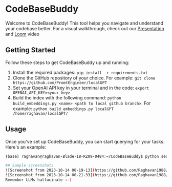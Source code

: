 # CodeBaseBuddy

Welcome to CodeBaseBuddy! This tool helps you navigate and understand your codebase better. For a visual walkthrough, check out our [Presentation](https://lablab.ai/event/open-interpreter-hackathon/githubbuddy/codebasebuddy)
 and [Loom](https://www.loom.com/share/348d46575c2f42a68b8fa82d879f40aa?sid=45fc13ea-55a1-40b0-915b-dc8c0adbf4b9) video

## Getting Started

Follow these steps to get CodeBaseBuddy up and running:

1. Install the required packages: `pip install -r requirements.txt`
2. Clone the GitHub repository of your choice. For example: `git clone https://github.com/PromtEngineer/localGPT`
3. Set your OpenAI API key in your terminal and in the code: `export OPENAI_API_KEY=<your key>`
4. Build the index with the following command: `python build_embeddings.py <name> <path to local github branch>`. For example: `python build_embeddings.py localGPT /home/raghavan/localGPT/`

## Usage

Once you've set up CodeBaseBuddy, you can start querying for your tasks. Here's an example:

```bash
(base) raghavan@raghavan-Blade-18-RZ09-0484:~/CodeBaseBuddy$ python search.py "which files should i change and how should i add support to new LLM Falcon 80b" 5 localGPT

## Sample screenshots
![Screenshot from 2023-10-14 00-19-13](https://github.com/Raghavan1988/CodeBaseBuddy/assets/493090/5bd63e8b-52f6-483d-8a06-492d50cd2fff)
![Screenshot from 2023-10-14 00-21-33](https://github.com/Raghavan1988/CodeBaseBuddy/assets/493090/03a1f3b5-f939-43bb-b1c9-efcec6548c22)
Remember LLMs hallucinate :-)
